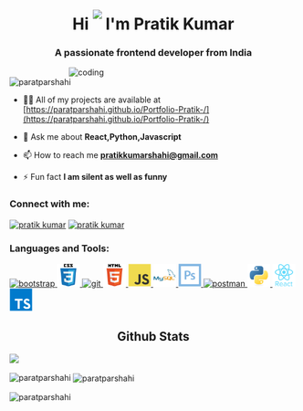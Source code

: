 <h1 align="center">Hi <img src="https://raw.githubusercontent.com/MartinHeinz/MartinHeinz/master/wave.gif" height="35px" style="max-width: 100%; display: inline-block;" data-target="animated-image.originalImage"> I'm Pratik Kumar</h1>
<h3 align="center">A passionate frontend developer from India</h3>

<img align="right" alt="coding" width="400" src="https://www.lambdatest.com/resources/images/news24.gif" />
<p align="left"> <img src="https://komarev.com/ghpvc/?username=paratparshahi&label=Profile%20views&color=0e75b6&style=flat" alt="paratparshahi" /> </p>

- 👨‍💻 All of my projects are available at [https://paratparshahi.github.io/Portfolio-Pratik-/](https://paratparshahi.github.io/Portfolio-Pratik-/)

- 💬 Ask me about **React,Python,Javascript**

- 📫 How to reach me **pratikkumarshahi@gmail.com**

- ⚡ Fun fact **I am silent as well as funny**

<h3 align="left">Connect with me:</h3>
<p align="left">
<a href="https://linkedin.com/in/pratik kumar" target="blank"><img align="center" src="https://raw.githubusercontent.com/rahuldkjain/github-profile-readme-generator/master/src/images/icons/Social/linked-in-alt.svg" alt="pratik kumar" height="30" width="40" /></a>
<a href="https://www.hackerrank.com/pratik kumar" target="blank"><img align="center" src="https://raw.githubusercontent.com/rahuldkjain/github-profile-readme-generator/master/src/images/icons/Social/hackerrank.svg" alt="pratik kumar" height="30" width="40" /></a>
</p>

<h3 align="left">Languages and Tools:</h3>
<p align="left"> <a href="https://getbootstrap.com" target="_blank" rel="noreferrer"> <img src="" alt="bootstrap" width="40" height="40"/> </a> <a href="https://www.w3schools.com/css/" target="_blank" rel="noreferrer"> <img src="https://raw.githubusercontent.com/devicons/devicon/master/icons/css3/css3-original-wordmark.svg" alt="css3" width="40" height="40"/> </a> <a href="https://git-scm.com/" target="_blank" rel="noreferrer"> <img src="https://www.vectorlogo.zone/logos/git-scm/git-scm-icon.svg" alt="git" width="40" height="40"/> </a> <a href="https://www.w3.org/html/" target="_blank" rel="noreferrer"> <img src="https://raw.githubusercontent.com/devicons/devicon/master/icons/html5/html5-original-wordmark.svg" alt="html5" width="40" height="40"/> </a> <a href="https://developer.mozilla.org/en-US/docs/Web/JavaScript" target="_blank" rel="noreferrer"> <img src="https://raw.githubusercontent.com/devicons/devicon/master/icons/javascript/javascript-original.svg" alt="javascript" width="40" height="40"/> </a> <a href="https://www.mysql.com/" target="_blank" rel="noreferrer"> <img src="https://raw.githubusercontent.com/devicons/devicon/master/icons/mysql/mysql-original-wordmark.svg" alt="mysql" width="40" height="40"/> </a> <a href="https://www.photoshop.com/en" target="_blank" rel="noreferrer"> <img src="https://raw.githubusercontent.com/devicons/devicon/master/icons/photoshop/photoshop-line.svg" alt="photoshop" width="40" height="40"/> </a> <a href="https://postman.com" target="_blank" rel="noreferrer"> <img src="https://www.vectorlogo.zone/logos/getpostman/getpostman-icon.svg" alt="postman" width="40" height="40"/> </a> <a href="https://www.python.org" target="_blank" rel="noreferrer"> <img src="https://raw.githubusercontent.com/devicons/devicon/master/icons/python/python-original.svg" alt="python" width="40" height="40"/> </a> <a href="https://reactjs.org/" target="_blank" rel="noreferrer"> <img src="https://raw.githubusercontent.com/devicons/devicon/master/icons/react/react-original-wordmark.svg" alt="react" width="40" height="40"/> </a> <a href="https://www.typescriptlang.org/" target="_blank" rel="noreferrer"> <img src="https://raw.githubusercontent.com/devicons/devicon/master/icons/typescript/typescript-original.svg" alt="typescript" width="40" height="40"/> </a> </p>

<h2 align="center">Github Stats</h3>
<img src="https://activity-graph.herokuapp.com/graph?username=Paratparshahi"/>


<p><img align="left" src="https://github-readme-stats.vercel.app/api/top-langs?username=paratparshahi&show_icons=true&locale=en&layout=compact" alt="paratparshahi" /></p>

<p>&nbsp;<img align="center" src="https://github-readme-stats.vercel.app/api?username=paratparshahi&show_icons=true&locale=en" alt="paratparshahi" /></p>

<p><img align="center" src="https://github-readme-streak-stats.herokuapp.com/?user=paratparshahi&" alt="paratparshahi" /></p>


